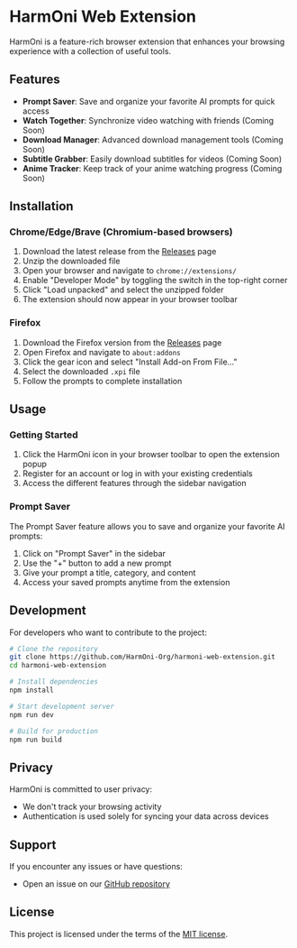 # HarmOni Web Extension

HarmOni is a feature-rich browser extension that enhances your browsing experience with a collection of useful tools.

## Features

- **Prompt Saver**: Save and organize your favorite AI prompts for quick access
- **Watch Together**: Synchronize video watching with friends (Coming Soon)
- **Download Manager**: Advanced download management tools (Coming Soon)
- **Subtitle Grabber**: Easily download subtitles for videos (Coming Soon)
- **Anime Tracker**: Keep track of your anime watching progress (Coming Soon)

## Installation

### Chrome/Edge/Brave (Chromium-based browsers)

1. Download the latest release from the [Releases](https://github.com/HarmOni-Org/harmoni-web-extension/releases) page
2. Unzip the downloaded file
3. Open your browser and navigate to `chrome://extensions/`
4. Enable "Developer Mode" by toggling the switch in the top-right corner
5. Click "Load unpacked" and select the unzipped folder
6. The extension should now appear in your browser toolbar

### Firefox

1. Download the Firefox version from the [Releases](https://github.com/HarmOni-Org/harmoni-web-extension/releases) page
2. Open Firefox and navigate to `about:addons`
3. Click the gear icon and select "Install Add-on From File..."
4. Select the downloaded `.xpi` file
5. Follow the prompts to complete installation

## Usage

### Getting Started

1. Click the HarmOni icon in your browser toolbar to open the extension popup
2. Register for an account or log in with your existing credentials
3. Access the different features through the sidebar navigation

### Prompt Saver

The Prompt Saver feature allows you to save and organize your favorite AI prompts:

1. Click on "Prompt Saver" in the sidebar
2. Use the "+" button to add a new prompt
3. Give your prompt a title, category, and content
4. Access your saved prompts anytime from the extension

## Development

For developers who want to contribute to the project:

```bash
# Clone the repository
git clone https://github.com/HarmOni-Org/harmoni-web-extension.git
cd harmoni-web-extension

# Install dependencies
npm install

# Start development server
npm run dev

# Build for production
npm run build
```

## Privacy

HarmOni is committed to user privacy:

- We don't track your browsing activity
- Authentication is used solely for syncing your data across devices

## Support

If you encounter any issues or have questions:

- Open an issue on our [GitHub repository](https://github.com/HarmOni-Org/harmoni-web-extension/issues)

## License

This project is licensed under the terms of the [MIT license](LICENSE).
